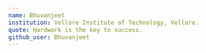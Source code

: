 ```yaml
---
name: Bhuvanjeet
institution: Vellore Institute of Technology, Vellore.
quote: Hardwork is the key to success.
github_user: Bhuvanjeet
---
```

